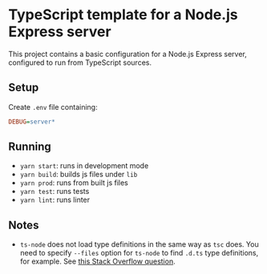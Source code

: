 # TypeScript template for a Node.js Express server

This project contains a basic configuration for a Node.js Express server,
configured to run from TypeScript sources.

## Setup

Create `.env` file containing:

```ini
DEBUG=server*
```

## Running

- `yarn start`: runs in development mode
- `yarn build`: builds js files under `lib`
- `yarn prod`: runs from built js files
- `yarn test`: runs tests
- `yarn lint`: runs linter

## Notes

- `ts-node` does not load type definitions in the same way as `tsc` does.
  You need to specify `--files` option for `ts-node` to find `.d.ts`
  type definitions, for example.
  See [this Stack Overflow question](https://stackoverflow.com/questions/51610583/ts-node-ignores-d-ts-files-while-tsc-successfully-compiles-the-project).
